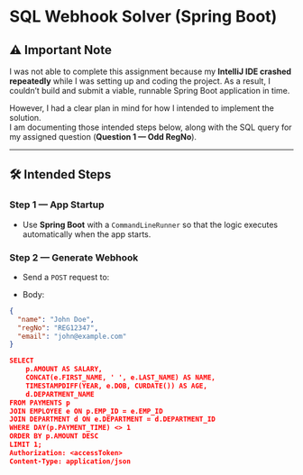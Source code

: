 # SQL Webhook Solver (Spring Boot)

## ⚠️ Important Note
I was not able to complete this assignment because my **IntelliJ IDE crashed repeatedly** while I was setting up and coding the project. As a result, I couldn’t build and submit a viable, runnable Spring Boot application in time.  

However, I had a clear plan in mind for how I intended to implement the solution.  
I am documenting those intended steps below, along with the SQL query for my assigned question (**Question 1 — Odd RegNo**).

---

## 🛠 Intended Steps

### Step 1 — App Startup
- Use **Spring Boot** with a `CommandLineRunner` so that the logic executes automatically when the app starts.

### Step 2 — Generate Webhook
- Send a `POST` request to:

- Body:
```json
{
  "name": "John Doe",
  "regNo": "REG12347",
  "email": "john@example.com"
}

SELECT 
    p.AMOUNT AS SALARY,
    CONCAT(e.FIRST_NAME, ' ', e.LAST_NAME) AS NAME,
    TIMESTAMPDIFF(YEAR, e.DOB, CURDATE()) AS AGE,
    d.DEPARTMENT_NAME
FROM PAYMENTS p
JOIN EMPLOYEE e ON p.EMP_ID = e.EMP_ID
JOIN DEPARTMENT d ON e.DEPARTMENT = d.DEPARTMENT_ID
WHERE DAY(p.PAYMENT_TIME) <> 1
ORDER BY p.AMOUNT DESC
LIMIT 1;
Authorization: <accessToken>
Content-Type: application/json
